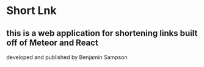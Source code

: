 # Short Lnk

## this is a web application for shortening links built off of Meteor and React

developed and published by Benjamin Sampson
